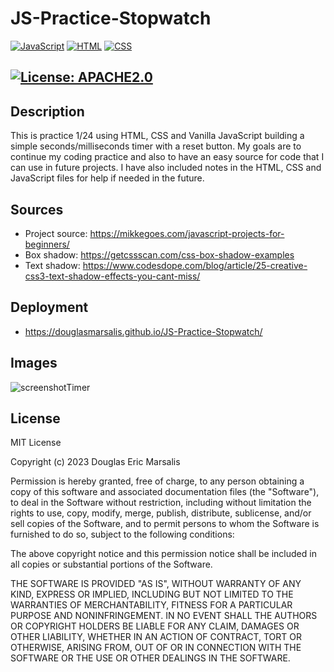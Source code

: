 # JS-Practice-Stopwatch

[![JavaScript](https://img.shields.io/badge/JavaScript-ES6-yellow)](https://www.ecma-international.org/ecma-262/6.0/)
[![HTML](https://img.shields.io/badge/HTML5-blue)](https://developer.mozilla.org/en-US/docs/Web/Guide/HTML/HTML5)
[![CSS](https://img.shields.io/badge/CSS3-orange)](https://developer.mozilla.org/en-US/docs/Web/CSS)

## [![License: APACHE2.0](https://img.shields.io/badge/License:_MIT-orange)](https://opensource.org/license/mit/)

## Description
This is practice 1/24 using HTML, CSS and Vanilla JavaScript building a simple seconds/milliseconds timer with a reset button.  My goals are to continue my coding practice and also to have an easy source for code that I can use in future projects.  I have also included notes in the HTML, CSS and JavaScript files for help if needed in the future.

## Sources
* Project source: https://mikkegoes.com/javascript-projects-for-beginners/
* Box shadow: https://getcssscan.com/css-box-shadow-examples
* Text shadow: https://www.codesdope.com/blog/article/25-creative-css3-text-shadow-effects-you-cant-miss/

## Deployment
* https://douglasmarsalis.github.io/JS-Practice-Stopwatch/

## Images
![screenshotTimer](https://github.com/douglasmarsalis/JS-Practice-Stopwatch/assets/112460009/faf9f2b7-a5a1-4163-9af3-2d54935899a4)

## License
MIT License

Copyright (c) 2023 Douglas Eric Marsalis

Permission is hereby granted, free of charge, to any person obtaining a copy
of this software and associated documentation files (the "Software"), to deal
in the Software without restriction, including without limitation the rights
to use, copy, modify, merge, publish, distribute, sublicense, and/or sell
copies of the Software, and to permit persons to whom the Software is
furnished to do so, subject to the following conditions:

The above copyright notice and this permission notice shall be included in all
copies or substantial portions of the Software.

THE SOFTWARE IS PROVIDED "AS IS", WITHOUT WARRANTY OF ANY KIND, EXPRESS OR
IMPLIED, INCLUDING BUT NOT LIMITED TO THE WARRANTIES OF MERCHANTABILITY,
FITNESS FOR A PARTICULAR PURPOSE AND NONINFRINGEMENT. IN NO EVENT SHALL THE
AUTHORS OR COPYRIGHT HOLDERS BE LIABLE FOR ANY CLAIM, DAMAGES OR OTHER
LIABILITY, WHETHER IN AN ACTION OF CONTRACT, TORT OR OTHERWISE, ARISING FROM,
OUT OF OR IN CONNECTION WITH THE SOFTWARE OR THE USE OR OTHER DEALINGS IN THE
SOFTWARE.
